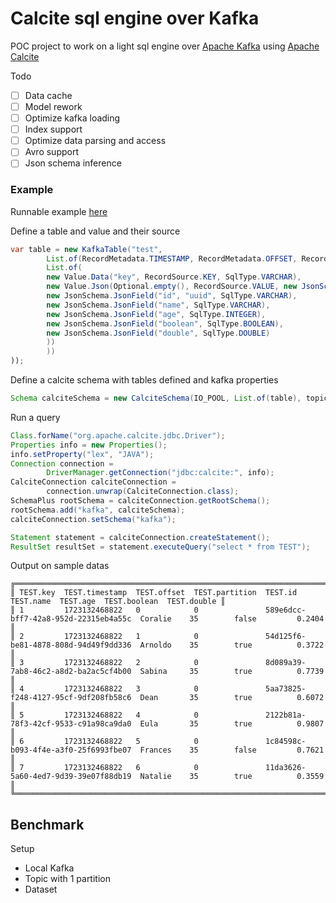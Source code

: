 # Calcite sql engine over Kafka

POC project to work on a light sql engine over [Apache Kafka](https://kafka.apache.org/) using [Apache Calcite](https://github.com/apache/calcite)

Todo
 - [ ] Data cache
 - [ ] Model rework
 - [ ] Optimize kafka loading
 - [ ] Index support
 - [ ] Optimize data parsing and access
 - [ ] Avro support
 - [ ] Json schema inference

### Example

Runnable example [here](core/src/main/java/xyw/fteychene/kafka/sqlengine/core/Main.java)

Define a table and value and their source
```java
var table = new KafkaTable("test",
        List.of(RecordMetadata.TIMESTAMP, RecordMetadata.OFFSET, RecordMetadata.PARTITION),
        List.of(
        new Value.Data("key", RecordSource.KEY, SqlType.VARCHAR),
        new Value.Json(Optional.empty(), RecordSource.VALUE, new JsonSchema(
        new JsonSchema.JsonField("id", "uuid", SqlType.VARCHAR),
        new JsonSchema.JsonField("name", SqlType.VARCHAR),
        new JsonSchema.JsonField("age", SqlType.INTEGER),
        new JsonSchema.JsonField("boolean", SqlType.BOOLEAN),
        new JsonSchema.JsonField("double", SqlType.DOUBLE)
        ))
        ))
));
```

Define a calcite schema with tables defined and kafka properties
```java
Schema calciteSchema = new CalciteSchema(IO_POOL, List.of(table), topic -> KafkaFullScanEnumerator.createFullScanEnumerator(kafkaAdminClient, kafkaConsumer, topic));
```

Run a query
```java
Class.forName("org.apache.calcite.jdbc.Driver");
Properties info = new Properties();
info.setProperty("lex", "JAVA");
Connection connection =
        DriverManager.getConnection("jdbc:calcite:", info);
CalciteConnection calciteConnection =
        connection.unwrap(CalciteConnection.class);
SchemaPlus rootSchema = calciteConnection.getRootSchema();
rootSchema.add("kafka", calciteSchema);
calciteConnection.setSchema("kafka");

Statement statement = calciteConnection.createStatement();
ResultSet resultSet = statement.executeQuery("select * from TEST");
```

Output on sample datas
```
╔═════════════════════════════════════════════════════════════════════════════════════════════════════════════════════════════════════════════╗
║ TEST.key  TEST.timestamp  TEST.offset  TEST.partition  TEST.id                               TEST.name  TEST.age  TEST.boolean  TEST.double ║
║ 1         1723132468822   0            0               589e6dcc-bff7-42a8-952d-22315eb4a55c  Coralie    35        false         0.2404      ║
║ 2         1723132468822   1            0               54d125f6-be81-4878-808d-94d49f9dd336  Arnoldo    35        true          0.3722      ║
║ 3         1723132468822   2            0               8d089a39-7ab8-46c2-a8d2-ba2ac5cf4b00  Sabina     35        true          0.7739      ║
║ 4         1723132468822   3            0               5aa73825-f248-4127-95cf-9df208fb58c6  Dean       35        true          0.6072      ║
║ 5         1723132468822   4            0               2122b81a-78f3-42cf-9533-c91a98ca9da0  Eula       35        true          0.9807      ║
║ 6         1723132468822   5            0               1c84598c-b093-4f4e-a3f0-25f6993fbe07  Frances    35        false         0.7621      ║
║ 7         1723132468822   6            0               11da3626-5a60-4ed7-9d39-39e07f88db19  Natalie    35        true          0.3559      ║
╚═════════════════════════════════════════════════════════════════════════════════════════════════════════════════════════════════════════════╝
```

## Benchmark 

Setup
 - Local Kafka
 - Topic with 1 partition
 - Dataset 
